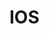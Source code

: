 <!--
 * @Author: your name
 * @Date: 2020-07-31 12:06:32
 * @LastEditTime: 2020-07-31 12:06:32
 * @LastEditors: Please set LastEditors
 * @Description: In User Settings Edit
 * @FilePath: /Vuepress/docs/mobile/ios/README.md
--> 
# IOS